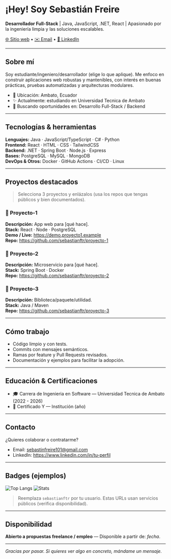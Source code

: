 ## 
# ¡Hey! Soy Sebastián Freire

**Desarrollador Full-Stack** | Java, JavaScript, .NET, React | Apasionado por la ingeniería limpia y las soluciones escalables.

[🌐 Sitio web](https://tusitio.example) • [✉️ Email](sebastianfreire101@gmail.com) • [🔗 LinkedIn](https://www.linkedin.com/in/tu-perfil)

---

## Sobre mí
Soy estudiante/ingeniero/desarrollador (elige lo que aplique). Me enfoco en construir aplicaciones web robustas y mantenibles, con interés en buenas prácticas, pruebas automatizadas y arquitecturas modulares.

- 📍 Ubicación: Ambato, Ecuador
- ✨ Actualmente: estudiando en Universidad Tecnica de Ambato 
- 🚀 Buscando oportunidades en: Desarrollo Full-Stack / Backend

---

## Tecnologías & herramientas
**Lenguajes:** Java · JavaScript/TypeScript · C# · Python  
**Frontend:** React · HTML · CSS · TailwindCSS  
**Backend:** .NET · Spring Boot · Node.js · Express  
**Bases:** PostgreSQL · MySQL · MongoDB  
**DevOps & Otros:** Docker · GitHub Actions · CI/CD · Linux

---

## Proyectos destacados
> Selecciona 3 proyectos y enlázalos (usa los repos que tengas públicos y bien documentados).

### 🔹 Proyecto-1
**Descripción:** App web para [qué hace].  
**Stack:** React · Node · PostgreSQL  
**Demo / Live:** https://demo.proyecto1.example  
**Repo:** https://github.com/sebastianftr/proyecto-1

### 🔹 Proyecto-2
**Descripción:** Microservicio para [qué hace].  
**Stack:** Spring Boot · Docker  
**Repo:** https://github.com/sebastianftr/proyecto-2

### 🔹 Proyecto-3
**Descripción:** Biblioteca/paquete/utilidad.  
**Stack:** Java / Maven  
**Repo:** https://github.com/sebastianftr/proyecto-3

---

## Cómo trabajo
- Código limpio y con tests.
- Commits con mensajes semánticos.
- Ramas por feature y Pull Requests revisados.
- Documentación y ejemplos para facilitar la adopción.

---

## Educación & Certificaciones
- 🎓 Carrera de Ingenieria en Software — Universidad Tecnica de Ambato (2022 - 2026)
- 🏅 Certificado Y — Institución (año)

---

## Contacto
¿Quieres colaborar o contratarme?  
- Email: sebastinfreire101@gmail.com
- LinkedIn: https://www.linkedin.com/in/tu-perfil

---

## Badges (ejemplos)
![Top Langs](https://github-readme-stats.vercel.app/api/top-langs/?username=sebastianftr&layout=compact)
![Stats](https://github-readme-stats.vercel.app/api?username=sebastianftr&show_icons=true)

> Reemplaza `sebastianftr` por tu usuario. Estas URLs usan servicios públicos (verifica disponibilidad).

---

## Disponibilidad
**Abierto a propuestas freelance / empleo** — Disponible a partir de: _fecha_.

---
*Gracias por pasar. Si quieres ver algo en concreto, mándame un mensaje.*

<!--
**sebastianftr/sebastianftr** is a ✨ _special_ ✨ repository because its `README.md` (this file) appears on your GitHub profile.

Here are some ideas to get you started:

- 🔭 I’m currently working on ...
- 🌱 I’m currently learning ...
- 👯 I’m looking to collaborate on ...
- 🤔 I’m looking for help with ...
- 💬 Ask me about ...
- 📫 How to reach me: ...
- 😄 Pronouns: ...
- ⚡ Fun fact: ...
-->
